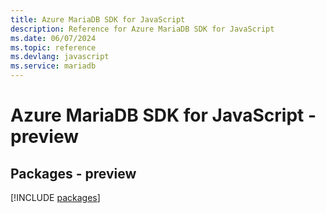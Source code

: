```yaml
---
title: Azure MariaDB SDK for JavaScript
description: Reference for Azure MariaDB SDK for JavaScript
ms.date: 06/07/2024
ms.topic: reference
ms.devlang: javascript
ms.service: mariadb
---
```

# Azure MariaDB SDK for JavaScript - preview
## Packages - preview
[!INCLUDE [packages](mariadb-index.md)]